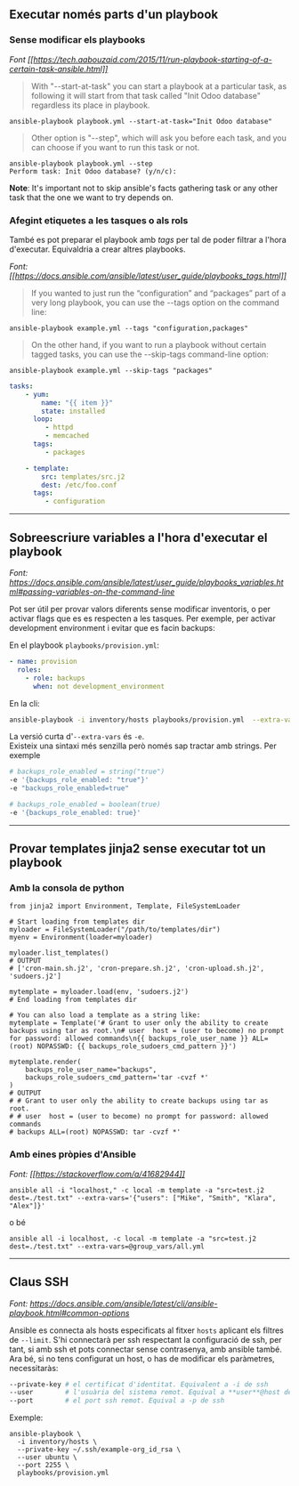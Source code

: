 ## Executar només parts d'un playbook

### Sense modificar els playbooks

_Font [[https://tech.aabouzaid.com/2015/11/run-playbook-starting-of-a-certain-task-ansible.html]]_

> With "--start-at-task" you can start a playbook at a particular task, as following it will start from that task called "Init Odoo database" regardless its place in playbook.

```
ansible-playbook playbook.yml --start-at-task="Init Odoo database"
```

> Other option is "--step", which will ask you before each task, and you can choose if you want to run this task or not.

```
ansible-playbook playbook.yml --step
Perform task: Init Odoo database? (y/n/c):
```
**Note**: It's important not to skip ansible's facts gathering task or any other task that the one we want to try depends on.

### Afegint etiquetes a les tasques o als rols

També es pot preparar el playbook amb _tags_ per tal de poder filtrar a l'hora d'executar. Equivaldria a crear altres playbooks.

_Font: [[https://docs.ansible.com/ansible/latest/user_guide/playbooks_tags.html]]_

> If you wanted to just run the “configuration” and “packages” part of a very long playbook, you can use the --tags option on the command line:

`ansible-playbook example.yml --tags "configuration,packages"`

> On the other hand, if you want to run a playbook without certain tagged tasks, you can use the --skip-tags command-line option:

`ansible-playbook example.yml --skip-tags "packages"`

```yaml
tasks:
    - yum:
        name: "{{ item }}"
        state: installed
      loop:
         - httpd
         - memcached
      tags:
         - packages

    - template:
        src: templates/src.j2
        dest: /etc/foo.conf
      tags:
         - configuration
```
---

## Sobreescriure variables a l'hora d'executar el playbook

_Font: https://docs.ansible.com/ansible/latest/user_guide/playbooks_variables.html#passing-variables-on-the-command-line_

Pot ser útil per provar valors diferents sense modificar inventoris, o per activar flags que es es respecten a les tasques. Per exemple, per activar development environment i evitar que es facin backups:

En el playbook `playbooks/provision.yml`:
```yaml
- name: provision
  roles:
    - role: backups
      when: not development_environment
```
En la cli:
```bash
ansible-playbook -i inventory/hosts playbooks/provision.yml  --extra-vars='{"development_environment": true}'
```
La versió curta d'`--extra-vars` és `-e`.  
Existeix una sintaxi més senzilla però només sap tractar amb strings. Per exemple
```sh
# backups_role_enabled = string("true")
-e '{backups_role_enabled: "true"}'
-e "backups_role_enabled=true"

# backups_role_enabled = boolean(true)
-e '{backups_role_enabled: true}'
```


---

## Provar templates jinja2 sense executar tot un playbook

### Amb la consola de python
```python3
from jinja2 import Environment, Template, FileSystemLoader

# Start loading from templates dir
myloader = FileSystemLoader("/path/to/templates/dir")
myenv = Environment(loader=myloader)

myloader.list_templates()
# OUTPUT
# ['cron-main.sh.j2', 'cron-prepare.sh.j2', 'cron-upload.sh.j2', 'sudoers.j2']

mytemplate = myloader.load(env, 'sudoers.j2')
# End loading from templates dir

# You can also load a template as a string like:
mytemplate = Template('# Grant to user only the ability to create backups using tar as root.\n# user  host = (user to become) no prompt for password: allowed commands\n{{ backups_role_user_name }} ALL=(root) NOPASSWD: {{ backups_role_sudoers_cmd_pattern }}')

mytemplate.render(
    backups_role_user_name="backups",
    backups_role_sudoers_cmd_pattern='tar -cvzf *'
)
# OUTPUT
# # Grant to user only the ability to create backups using tar as root.
# # user  host = (user to become) no prompt for password: allowed commands
# backups ALL=(root) NOPASSWD: tar -cvzf *'
```

### Amb eines pròpies d'Ansible
_Font: [[https://stackoverflow.com/a/41682944]]_

`ansible all -i "localhost," -c local -m template -a "src=test.j2 dest=./test.txt" --extra-vars='{"users": ["Mike", "Smith", "Klara", "Alex"]}'`

o bé

`ansible all -i localhost, -c local -m template -a "src=test.j2 dest=./test.txt" --extra-vars=@group_vars/all.yml`

---

## Claus SSH

_Font: https://docs.ansible.com/ansible/latest/cli/ansible-playbook.html#common-options_

Ansible es connecta als hosts especificats al fitxer `hosts` aplicant els filtres de `--limit`. S'hi connectarà per ssh respectant la configuració de ssh, per tant, si amb ssh et pots connectar sense contrasenya, amb ansible també. Ara bé, si no tens configurat un host, o has de modificar els paràmetres, necessitaràs:
```sh
--private-key # el certificat d'identitat. Equivalent a -i de ssh
--user        # l'usuària del sistema remot. Equival a **user**@host de ssh
--port        # el port ssh remot. Equival a -p de ssh
```
Exemple:
```
ansible-playbook \
  -i inventory/hosts \
  --private-key ~/.ssh/example-org_id_rsa \
  --user ubuntu \
  --port 2255 \
  playbooks/provision.yml
```